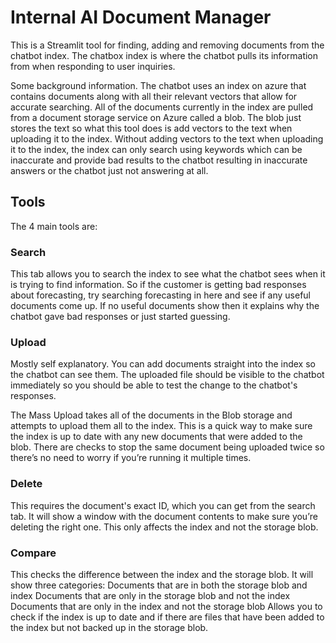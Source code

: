 
# Internal AI Document Manager

This is a Streamlit tool for finding, adding and removing documents from the chatbot index. The chatbox index is where the chatbot pulls its information from when responding to user inquiries.

Some background information. The chatbot uses an index on azure that contains documents along with all their relevant vectors that allow for accurate searching. 
All of the documents currently in the index are pulled from a document storage service on Azure called a blob. The blob just stores the text so what this tool does is add vectors to the text when uploading it to the index.
Without adding vectors to the text when uploading it to the index, the index can only search using keywords which can be inaccurate and provide bad results to the chatbot resulting in inaccurate answers or the chatbot just not answering at all.

## Tools
The 4 main tools are:

### Search
This tab allows you to search the index to see what the chatbot sees when it is trying to find information. So if the customer is getting bad responses about forecasting, try searching forecasting in here and see if any useful documents come up. If no useful documents show then it explains why the chatbot gave bad responses or just started guessing.

### Upload
Mostly self explanatory. You can add documents straight into the index so the chatbot can see them. The uploaded file should be visible to the chatbot immediately so you should be able to test the change to the chatbot's responses.

The Mass Upload takes all of the documents in the Blob storage and attempts to upload them all to the index. This is a quick way to make sure the index is up to date with any new documents that were added to the blob.
There are checks to stop the same document being uploaded twice so there’s no need to worry if you’re running it multiple times.


### Delete
This requires the document's exact ID, which you can get from the search tab. It will show a window with the document contents to make sure you’re deleting the right one. This only affects the index and not the storage blob.

### Compare
This checks the difference between the index and the storage blob. It will show three categories:
Documents that are in both the storage blob and index
Documents that are only in the storage blob and not the index
Documents that are only in the index and not the storage blob
Allows you to check if the index is up to date and if there are files that have been added to the index but not backed up in the storage blob.